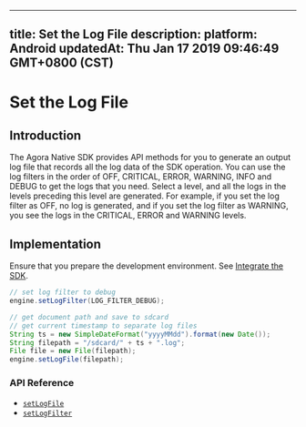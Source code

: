 
---
title: Set the Log File
description: 
platform: Android
updatedAt: Thu Jan 17 2019 09:46:49 GMT+0800 (CST)
---
# Set the Log File
## Introduction
The Agora Native SDK provides API methods for you to generate an output log file that records all the log data of the SDK operation. You can use the log filters in the order of OFF, CRITICAL, ERROR, WARNING, INFO and DEBUG to get the logs that you need. Select a level, and all the logs in the levels preceding this level are generated. For example, if you set the log filter as OFF, no log is generated, and if you set the log filter as WARNING, you see the logs in the CRITICAL, ERROR and WARNING levels.

## Implementation
Ensure that you prepare the development environment. See [Integrate the SDK](../../en/Video/android_video.md).

```java
// set log filter to debug
engine.setLogFilter(LOG_FILTER_DEBUG);

// get document path and save to sdcard
// get current timestamp to separate log files
String ts = new SimpleDateFormat("yyyyMMdd").format(new Date());
String filepath = "/sdcard/" + ts + ".log";
File file = new File(filepath);
engine.setLogFile(filepath);
```

### API Reference

- [`setLogFile`](https://docs.agora.io/en/Video/API%20Reference/java/classio_1_1agora_1_1rtc_1_1_rtc_engine.html#ab25d55c7f95903ff09280e308a977c08)
- [`setLogFilter`](https://docs.agora.io/en/Video/API%20Reference/java/classio_1_1agora_1_1rtc_1_1_rtc_engine.html#abb16ab61cebb6c676e1aab61030c3181)
